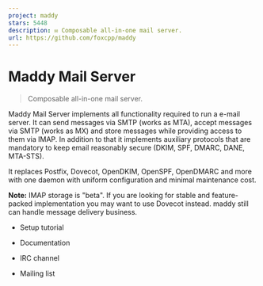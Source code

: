 ```yaml
---
project: maddy
stars: 5448
description: ✉️ Composable all-in-one mail server.
url: https://github.com/foxcpp/maddy
---
```


Maddy Mail Server
=================

> Composable all-in-one mail server.

Maddy Mail Server implements all functionality required to run a e-mail server. It can send messages via SMTP (works as MTA), accept messages via SMTP (works as MX) and store messages while providing access to them via IMAP. In addition to that it implements auxiliary protocols that are mandatory to keep email reasonably secure (DKIM, SPF, DMARC, DANE, MTA-STS).

It replaces Postfix, Dovecot, OpenDKIM, OpenSPF, OpenDMARC and more with one daemon with uniform configuration and minimal maintenance cost.

**Note:** IMAP storage is "beta". If you are looking for stable and feature-packed implementation you may want to use Dovecot instead. maddy still can handle message delivery business.

-   Setup tutorial
    
-   Documentation
    
-   IRC channel
    
-   Mailing list
